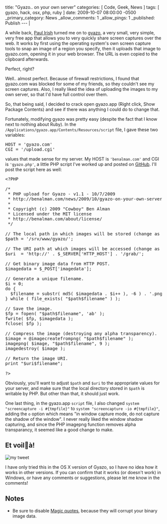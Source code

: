 title: "Gyazo.. on your own server"
categories: [ Code, Geek, News ]
tags: [ gyazo, hack, osx, php, ruby ]
date: 2009-10-07 08:00:00 -0500
_primary_category: News
_allow_comments: 1
_allow_pings: 1
_published: Publish
--- |

A while back, [Paul Irish](http://paulirish.com/2009/get-gyazo-for-seriously-instant-screen-grabbing/) turned me on to [gyazo](http://gyazo.com/index_e.html), a very small, very simple, very free app that allows you to very quickly share screen captures over the web. It works by first using the operating system's own screen capture tools to snap an image of a region you specify, then it uploads that image to gyazo.com, opening it in your web browser. The URL is even copied to the clipboard afterwards.

Perfect, right?

Well.. almost perfect. Because of firewall restrictions, I found that gyazo.com was blocked for some of my friends, so they couldn't see my screen captures. Also, I really liked the idea of uploading the images to my own server, so that I'd have full control over them.

So, that being said, I decided to crack open gyazo.app (Right click, Show Package Contents) and see if there was anything I could do to change that.

<!--MORE-->

Fortunately, modifying gyazo was pretty easy (despite the fact that I know next to nothing about Ruby). In the `/Applications/gyazo.app/Contents/Resources/script` file, I gave these two variables:

<pre class="brush:ruby">
HOST = 'gyazo.com'
CGI = '/upload.cgi'
</pre>

values that made sense for my server. My HOST is `'benalman.com'` and CGI is `'gyazo.php'`, a little PHP script I've worked up and posted on [GitHub](http://gist.github.com/203474). I'll post the script here as well:

<pre class="brush:php">
&lt;?PHP

/*
 * PHP upload for Gyazo - v1.1 - 10/7/2009
 * http://benalman.com/news/2009/10/gyazo-on-your-own-server/
 * 
 * Copyright (c) 2009 "Cowboy" Ben Alman
 * Licensed under the MIT license
 * http://benalman.com/about/license/
 */

// The local path in which images will be stored (change as neceesary).
$path = '/srv/www/gyazo/';

// The URI path at which images will be accessed (change as neceesary).
$uri  = 'http://' . $_SERVER['HTTP_HOST'] . '/grab/';

// Get binary image data from HTTP POST.
$imagedata = $_POST['imagedata'];

// Generate a unique filename.
$i = 0;
do {
  $filename = substr( md5( $imagedata . $i++ ), -6 ) . '.png';
} while ( file_exists( "$path$filename" ) );

// Save the image.
$fp = fopen( "$path$filename", 'ab' );
fwrite( $fp, $imagedata );
fclose( $fp );

// Compress the image (destroying any alpha transparency).
$image = @imagecreatefrompng( "$path$filename" );
imagepng( $image, "$path$filename", 9 );
imagedestroy( $image );

// Return the image URI.
print "$uri$filename";

?&gt;
</pre>

Obviously, you'll want to adjust `$path` and `$uri` to the appropriate values for your server, and make sure that the local directory stored in `$path` is writable by PHP. But other than that, it should just work.

One last thing, in the gyazo.app `script` file, I also changed `system "screencapture -i #{tmpfile}"` to `system "screencapture -io #{tmpfile}"`, adding the `o` option which means "in window capture mode, do not capture the shadow of the window". I never really liked the window shadow capturing, and since the PHP imagepng function removes alpha transparancy, it seemed like a good change to make.

## Et voilà! ##

![my tweet](http://benalman.com/grab/e09f87.png)

I have only tried this in the OS X version of Gyazo, so I have no idea how it works in other versions. If you can confirm that it works (or doesn't work) in Windows, or have any comments or suggestions, please let me know in the comments!

## Notes ##

* Be sure to disable [Magic quotes](http://php.net/manual/en/security.magicquotes.php), because they will corrupt your binary image data.

